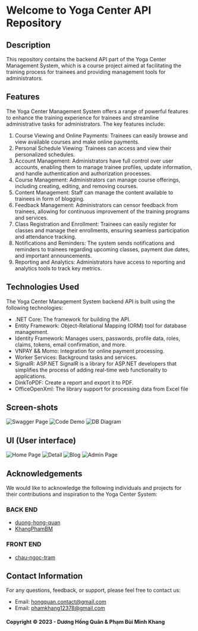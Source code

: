 ﻿# Welcome to Yoga Center API Repository
## Description
This repository contains the backend API part of the Yoga Center Management System, which is a course project aimed at facilitating the training process for trainees and providing management tools for administrators.

## Features
The Yoga Center Management System offers a range of powerful features to enhance the training experience for trainees and streamline administrative tasks for administrators. The key features include:
 1. Course Viewing and Online Payments: Trainees can easily browse and view available courses and make online payments.
 2. Personal Schedule Viewing: Trainees can access and view their personalized schedules.
 3. Account Management: Administrators have full control over user accounts, enabling them to manage trainee profiles, update information, and handle authentication and authorization processes.
 4. Course Management: Administrators can manage course offerings, including creating, editing, and removing courses.
 5. Content Management: Staff can manage the content available to trainees in form of blogging.
 6. Feedback Management: Administrators can censor feedback from trainees, allowing for continuous improvement of the training programs and services.
 7. Class Registration and Enrollment: Trainees can easily register for classes and manage their enrollments, ensuring seamless participation and attendance tracking.
 8. Notifications and Reminders: The system sends notifications and reminders to trainees regarding upcoming classes, payment due dates, and important announcements.
 9. Reporting and Analytics: Administrators have access to reporting and analytics tools to track key metrics.
     
## Technologies Used
The Yoga Center Management System backend API is built using the following technologies:
 - .NET Core: The framework for building the API.
 - Entity Framework: Object-Relational Mapping (ORM) tool for database management.
 - Identity Framework: Manages users, passwords, profile data, roles, claims, tokens, email confirmation, and more.
 - VNPAY && Momo: Integration for online payment processing.
 - Worker Services: Background tasks and services.
 - SignalR: ASP.NET SignalR is a library for ASP.NET developers that simplifies the process of adding real-time web functionality to applications.
 - DinkToPDF: Create a report and export it to PDF.
 - OfficeOpenXml: The library support for processing data from Excel file

## Screen-shots
![Swagger Page](https://github.com/duong-hong-quan/yogacenter-backend/blob/master/screenshots/Swagger.PNG)
![Code Demo](https://github.com/duong-hong-quan/yogacenter-backend/blob/master/screenshots/CodeDemo.PNG)
![DB Diagram](https://github.com/duong-hong-quan/yogacenter-backend/blob/master/screenshots/DbDiagram.PNG)

## UI (User interface)
![Home Page](https://github.com/duong-hong-quan/yogacenter-backend/blob/master/screenshots/HomePage.png)
![ Detail](https://github.com/duong-hong-quan/yogacenter-backend/blob/master/screenshots/CourseDetail.png)
![Blog](https://github.com/duong-hong-quan/yogacenter-backend/blob/master/screenshots/Blog.png)
![Admin Page](https://github.com/duong-hong-quan/yogacenter-backend/blob/master/screenshots/Admin.png)



## Acknowledgements
We would like to acknowledge the following individuals and projects for their contributions and inspiration to the Yoga Center System:
### BACK END
- [duong-hong-quan](https://github.com/duong-hong-quan)
- [KhangPhamBM](https://github.com/KhangPhamBM)
### FRONT END
- [chau-ngoc-tram](https://github.com/ChauNgocTram)

## Contact Information
For any questions, feedback, or support, please feel free to contact us:
- Email: hongquan.contact@gmail.com
- Email: phamkhang12378@gmail.com
  
#### Copyright &#169; 2023 - Dương Hồng Quân & Phạm Bùi Minh Khang
